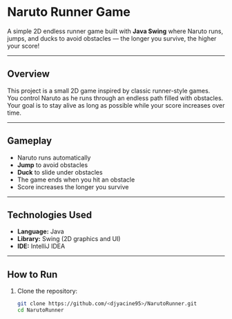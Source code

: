 # Naruto Runner Game
A simple 2D endless runner game built with **Java Swing** where Naruto runs, jumps, and ducks to avoid obstacles — the longer you survive, the higher your score!

---

## Overview
This project is a small 2D game inspired by classic runner-style games.  
You control Naruto as he runs through an endless path filled with obstacles.  
Your goal is to stay alive as long as possible while your score increases over time.

---

## Gameplay
-  Naruto runs automatically  
-  **Jump** to avoid obstacles  
-  **Duck** to slide under obstacles  
-  The game ends when you hit an obstacle  
-  Score increases the longer you survive  

---

##  Technologies Used
- **Language:** Java  
- **Library:** Swing (2D graphics and UI)  
- **IDE:** IntelliJ IDEA

---

##  How to Run
1. Clone the repository:
   ```bash
   git clone https://github.com/<djyacine95>/NarutoRunner.git
   cd NarutoRunner
